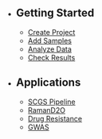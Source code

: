 - ## Getting Started
    - [Create Project](/docs/create_project)
    - [Add Samples](/docs/add_samples)
    - [Analyze Data](/docs/pipeline)
    - [Check Results](/docs/results)
- ## Applications
    - [SCGS Pipeline](/docs/scgs)
    - [RamanD2O](/docs/ramand2o)
    - [Drug Resistance](/docs/ast)
    - [GWAS](/docs/gwas)

